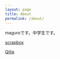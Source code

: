 ```yaml
---
layout: page
title: About
permalink: /about/
---
```


maguroです。中学生です。

[scrapbox](https://scrapbox.io/magurosdiary/)

[Qiita](https://qiita.com/maguro1630)